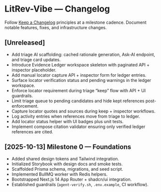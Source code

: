 # LitRev-Vibe — Changelog

Follow [Keep a Changelog](https://keepachangelog.com) principles at a milestone cadence. Document notable features, fixes, and infrastructure changes.

## [Unreleased]
- Add triage AI scaffolding: cached rationale generation, Ask-AI endpoint, and triage card updates.
- Introduce Evidence Ledger workspace skeleton with paginated API + inspector placeholder.
- Add manual locator capture API + inspector form for ledger entries.
- Surface locator verification status and pending warnings in the ledger workspace.
- Enforce locator requirement during triage “keep” flow with API + UI guardrails.
- Limit triage queue to pending candidates and hide kept references post-enforcement.
- Capture locator quotes and sources during keep + inspector workflows.
- Log activity entries when references move from triage to ledger.
- Add locator status helper with UI badges plus unit tests.
- Implement compose citation validator ensuring only verified ledger references are cited.

## [2025-10-13] Milestone 0 — Foundations
- Added shared design tokens and Tailwind integration.
- Initialized Storybook with design docs and smoke tests.
- Scaffolded Prisma schema, migrations, and seed script.
- Implemented BullMQ worker with Redis helpers.
- Bootstrapped Next.js 14 App Router + shadcn/ui integration.
- Established guardrails (`agent-verify.sh`, `.env.example`, CI workflow).
